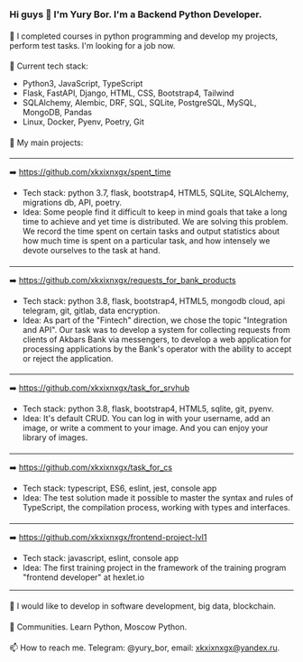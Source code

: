 ### Hi guys 👋 I'm Yury Bor. I'm a Backend Python Developer. 

<!--
**xkxixnxgx/xkxixnxgx** is a ✨ _special_ ✨ repository because its `README.md` (this file) appears on your GitHub profile.
Here are some ideas to get you started:
-->

####
🔭 I completed courses in python programming and develop my projects, perform test tasks. I'm looking for a job now.
####
🌱 Current tech stack:
- Python3, JavaScript, TypeScript
- Flask, FastAPI, Django, HTML, CSS, Bootstrap4, Tailwind
- SQLAlchemy, Alembic, DRF, SQL, SQLite, PostgreSQL, MySQL, MongoDB, Pandas
- Linux, Docker, Pyenv, Poetry, Git
####
:open_file_folder: My main projects:
####
***
:arrow_right: https://github.com/xkxixnxgx/spent_time
- Tech stack: python 3.7, flask, bootstrap4, HTML5, SQLite, SQLAlchemy, migrations db, API, poetry.
- Idea: Some people find it difficult to keep in mind goals that take a long time to achieve and yet time is distributed. We are solving this problem. We record the time spent on certain tasks and output statistics about how much time is spent on a particular task, and how intensely we devote ourselves to the task at hand.
####
***
:arrow_right: https://github.com/xkxixnxgx/requests_for_bank_products
- Tech stack: python 3.8, flask, bootstrap4, HTML5, mongodb cloud, api telegram, git, gitlab, data encryption.
- Idea: As part of the "Fintech" direction, we chose the topic "Integration and API". Our task was to develop a system for collecting requests from clients of Akbars Bank via messengers, to develop a web application for processing applications by the Bank's operator with the ability to accept or reject the application.
####
***
:arrow_right: https://github.com/xkxixnxgx/task_for_srvhub
- Tech stack: python 3.8, flask, bootstrap4, HTML5, sqlite, git, pyenv.
- Idea: It's default CRUD. You can log in with your username, add an image, or write a comment to your image. And you can enjoy your library of images.
####
***
:arrow_right: https://github.com/xkxixnxgx/task_for_cs
- Tech stack: typescript, ES6, eslint, jest, console app
- Idea: The test solution made it possible to master the syntax and rules of TypeScript, the compilation process, working with types and interfaces.
####
***
:arrow_right: https://github.com/xkxixnxgx/frontend-project-lvl1
- Tech stack: javascript, eslint, console app
- Idea: The first training project in the framework of the training program "frontend developer" at hexlet.io
***
####
🤔 I would like to develop in software development, big data, blockchain.
####
💬 Communities. Learn Python, Moscow Python.
####
📫 How to reach me. Telegram: @yury_bor, email: xkxixnxgx@yandex.ru.

